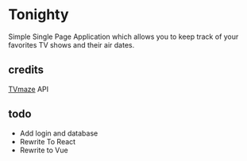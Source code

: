 # Tonighty

Simple Single Page Application which allows you to keep track of your favorites TV shows and their air dates.

## credits

[TVmaze](https://www.tvmaze.com/api) API

## todo

- Add login and database
- Rewrite To React
- Rewrite to Vue
